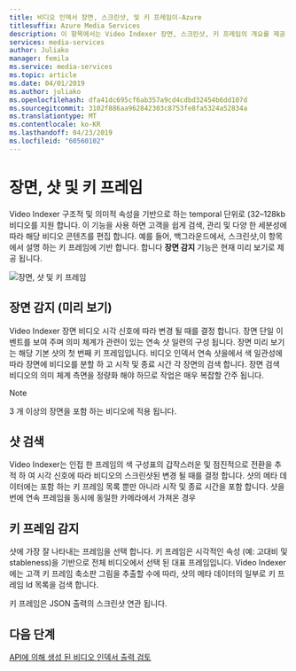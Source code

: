 ```yaml
---
title: 비디오 인덱서 장면, 스크린샷, 및 키 프레임이-Azure
titlesuffix: Azure Media Services
description: 이 항목에서는 Video Indexer 장면, 스크린샷, 키 프레임의 개요를 제공 합니다.
services: media-services
author: Juliako
manager: femila
ms.service: media-services
ms.topic: article
ms.date: 04/01/2019
ms.author: juliako
ms.openlocfilehash: dfa41dc695cf6ab357a9cd4cdbd32454b6dd107d
ms.sourcegitcommit: 3102f886aa962842303c8753fe8fa5324a52834a
ms.translationtype: MT
ms.contentlocale: ko-KR
ms.lasthandoff: 04/23/2019
ms.locfileid: "60560102"
---
```

# <a name="scenes-shots-and-keyframes"></a>장면, 샷 및 키 프레임

Video Indexer 구조적 및 의미적 속성을 기반으로 하는 temporal 단위로 (32–128kb 비디오를 지원 합니다. 이 기능을 사용 하면 고객을 쉽게 검색, 관리 및 다양 한 세분성에 따라 해당 비디오 콘텐츠를 편집 합니다. 예를 들어, 백그라운드에서, 스크린샷,이 항목에서 설명 하는 키 프레임에 기반 합니다. 합니다 **장면 감지** 기능은 현재 미리 보기로 제공 됩니다.   

![장면, 샷 및 키 프레임](./media/scenes-shots-keyframes/scenes-shots-keyframes.png)

## <a name="scene-detection-preview"></a>장면 감지 (미리 보기)

Video Indexer 장면 비디오 시각 신호에 따라 변경 될 때를 결정 합니다. 장면 단일 이벤트를 보여 주며 의미 체계가 관련이 있는 연속 샷 일련의 구성 됩니다. 장면 미리 보기는 해당 기본 샷의 첫 번째 키 프레임입니다. 비디오 인덱서 연속 샷을에서 색 일관성에 따라 장면에 비디오를 분할 하 고 시작 및 종료 시간 각 장면의 검색 합니다. 장면 검색 비디오의 의미 체계 측면을 정량화 해야 하므로 작업은 매우 복잡할 간주 됩니다.

> [!NOTE]
> 3 개 이상의 장면을 포함 하는 비디오에 적용 됩니다.

## <a name="shot-detection"></a>샷 검색

Video Indexer는 인접 한 프레임의 색 구성표의 갑작스러운 및 점진적으로 전환을 추적 하 여 시각 신호에 따라 비디오의 스크린샷된 변경 될 때를 결정 합니다. 샷의 메타 데이터에는 포함 하는 키 프레임 목록 뿐만 아니라 시작 및 종료 시간을 포함 합니다. 샷을 번에 연속 프레임을 동시에 동일한 카메라에서 가져온 경우

## <a name="keyframe-detection"></a>키 프레임 감지

샷에 가장 잘 나타내는 프레임을 선택 합니다. 키 프레임은 시각적인 속성 (예: 고대비 및 stableness)을 기반으로 전체 비디오에서 선택 된 대표 프레임입니다. Video Indexer에는 고객 키 프레임 축소판 그림을 추출할 수에 따라, 샷의 메타 데이터의 일부로 키 프레임 Id 목록을 검색 합니다. 

키 프레임은 JSON 출력의 스크린샷 연관 됩니다. 

## <a name="next-steps"></a>다음 단계

[API에 의해 생성 된 비디오 인덱서 출력 검토](video-indexer-output-json-v2.md#scenes)